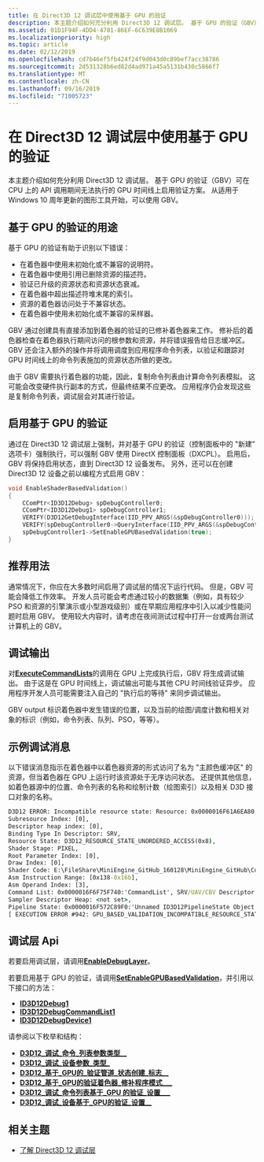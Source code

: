 ```yaml
---
title: 在 Direct3D 12 调试层中使用基于 GPU 的验证
description: 本主题介绍如何充分利用 Direct3D 12 调试层。 基于 GPU 的验证（GBV）可在 CPU 上的 API 调用期间无法执行的 GPU 时间线上启用验证方案。
ms.assetid: 01D1F94F-4DD4-4781-86EF-6C639E8B1069
ms.localizationpriority: high
ms.topic: article
ms.date: 02/12/2019
ms.openlocfilehash: cd7b46ef5fb424f24f9d043d0c89bef7acc38786
ms.sourcegitcommit: 2d531328b6ed82d4ad971a45a5131b430c5866f7
ms.translationtype: MT
ms.contentlocale: zh-CN
ms.lasthandoff: 09/16/2019
ms.locfileid: "71005723"
---
```

# <a name="use-gpu-based-validation-with-the-direct3d-12-debug-layer"></a>在 Direct3D 12 调试层中使用基于 GPU 的验证

本主题介绍如何充分利用 Direct3D 12 调试层。 基于 GPU 的验证（GBV）可在 CPU 上的 API 调用期间无法执行的 GPU 时间线上启用验证方案。 从适用于 Windows 10 周年更新的图形工具开始，可以使用 GBV。

## <a name="purpose-of-gpu-based-validation"></a>基于 GPU 的验证的用途

基于 GPU 的验证有助于识别以下错误：

- 在着色器中使用未初始化或不兼容的说明符。
- 在着色器中使用引用已删除资源的描述符。
- 验证已升级的资源状态和资源状态衰减。
- 在着色器中超出描述符堆末尾的索引。
- 资源的着色器访问处于不兼容状态。
- 在着色器中使用未初始化或不兼容的采样器。

GBV 通过创建具有直接添加到着色器的验证的已修补着色器来工作。 修补后的着色器检查在着色器执行期间访问的根参数和资源，并将错误报告给日志缓冲区。 GBV 还会注入额外的操作并将调用调度到应用程序命令列表，以验证和跟踪对 GPU 时间线上的命令列表施加的资源状态所做的更改。

由于 GBV 需要执行着色器的功能，因此，复制命令列表由计算命令列表模拟。 这可能会改变硬件执行副本的方式，但最终结果不应更改。 应用程序仍会发现这些是复制命令列表，调试层会对其进行验证。

## <a name="turning-on-gpu-based-validation"></a>启用基于 GPU 的验证

通过在 Direct3D 12 调试层上强制，并对基于 GPU 的验证（控制面板中的 "新建" 选项卡）强制执行，可以强制 GBV 使用 DirectX 控制面板（DXCPL）。 启用后，GBV 将保持启用状态，直到 Direct3D 12 设备发布。 另外，还可以在创建 Direct3D 12 设备之前以编程方式启用 GBV：

```cpp
void EnableShaderBasedValidation()
{
    CComPtr<ID3D12Debug> spDebugController0;
    CComPtr<ID3D12Debug1> spDebugController1;
    VERIFY(D3D12GetDebugInterface(IID_PPV_ARGS(&spDebugController0)));
    VERIFY(spDebugController0->QueryInterface(IID_PPV_ARGS(&spDebugController1)));
    spDebugController1->SetEnableGPUBasedValidation(true);
}
```

## <a name="recommended-usage"></a>推荐用法

通常情况下，你应在大多数时间启用了调试层的情况下运行代码。 但是，GBV 可能会降低工作效率。 开发人员可能会考虑通过较小的数据集（例如，具有较少 PSO 和资源的引擎演示或小型游戏级别）或在早期应用程序中引入以减少性能问题时启用 GBV。 使用较大内容时，请考虑在夜间测试过程中打开一台或两台测试计算机上的 GBV。

## <a name="debug-output"></a>调试输出

对[**ExecuteCommandLists**](/windows/desktop/api/d3d12/nf-d3d12-id3d12commandqueue-executecommandlists)的调用在 GPU 上完成执行后，GBV 将生成调试输出。 由于这是在 GPU 时间线上，调试输出可能与其他 CPU 时间线验证异步。 应用程序开发人员可能需要注入自己的 "执行后的等待" 来同步调试输出。

GBV output 标识着色器中发生错误的位置，以及当前的绘图/调度计数和相关对象的标识（例如，命令列表、队列、PSO，等等）。

## <a name="example-debug-message"></a>示例调试消息

以下错误消息指示在着色器中以着色器资源的形式访问了名为 "主颜色缓冲区" 的资源，但当着色器在 GPU 上运行时该资源处于无序访问状态。 还提供其他信息，如着色器源中的位置、命令列表的名称和绘制计数（绘图索引）以及相关 D3D 接口对象的名称。

```cmd
D3D12 ERROR: Incompatible resource state: Resource: 0x0000016F61A6EA80:'Main Color Buffer', 
Subresource Index: [0], 
Descriptor heap index: [0], 
Binding Type In Descriptor: SRV, 
Resource State: D3D12_RESOURCE_STATE_UNORDERED_ACCESS(0x8), 
Shader Stage: PIXEL, 
Root Parameter Index: [0], 
Draw Index: [0], 
Shader Code: E:\FileShare\MiniEngine_GitHub_160128\MiniEngine_GitHub\Core\Shaders\SharpeningUpsamplePS.hlsl(37,2-59), 
Asm Instruction Range: [0x138-0x16b], 
Asm Operand Index: [3], 
Command List: 0x0000016F6F75F740:'CommandList', SRV/UAV/CBV Descriptor Heap: 0x0000016F6F76F280:'Unnamed ID3D12DescriptorHeap Object', 
Sampler Descriptor Heap: <not set>, 
Pipeline State: 0x0000016F572C89F0:'Unnamed ID3D12PipelineState Object',  
[ EXECUTION ERROR #942: GPU_BASED_VALIDATION_INCOMPATIBLE_RESOURCE_STATE]
```

## <a name="debug-layer-apis"></a>调试层 Api

若要启用调试层，请调用[**EnableDebugLayer**](/windows/desktop/api/d3d12sdklayers/nf-d3d12sdklayers-id3d12debug-enabledebuglayer)。

若要启用基于 GPU 的验证，请调用[**SetEnableGPUBasedValidation**](/windows/desktop/api/d3d12sdklayers/nf-d3d12sdklayers-id3d12debug1-setenablegpubasedvalidation)，并引用以下接口的方法：

- [**ID3D12Debug1**](/windows/desktop/api/d3d12sdklayers/nn-d3d12sdklayers-id3d12debug1)
- [**ID3D12DebugCommandList1**](/windows/desktop/api/d3d12sdklayers/nn-d3d12sdklayers-id3d12debugcommandlist1)
- [**ID3D12DebugDevice1**](/windows/desktop/api/d3d12sdklayers/nn-d3d12sdklayers-id3d12debugdevice1)

请参阅以下枚举和结构：

- [**D3D12\_调试\_命令\_列表参数类型\_\_** ](/windows/desktop/api/d3d12sdklayers/ne-d3d12sdklayers-d3d12_debug_command_list_parameter_type)
- [**D3D12\_调试\_设备参数\_类型\_** ](/windows/desktop/api/d3d12sdklayers/ne-d3d12sdklayers-d3d12_debug_device_parameter_type)
- [**D3D12\_基于\_GPU的\_验证管道\_状态创建\_标志\_\_** ](/windows/desktop/api/d3d12sdklayers/ne-d3d12sdklayers-d3d12_gpu_based_validation_pipeline_state_create_flags)
- [**D3D12\_基于\_GPU的验证着色器\_修补程序模式\_\_\_** ](/windows/desktop/api/d3d12sdklayers/ne-d3d12sdklayers-d3d12_gpu_based_validation_shader_patch_mode)
- [**D3D12\_调试\_命令列表基于\_GPU 的验证\_设置\_\_\_** ](/windows/desktop/api/d3d12sdklayers/ns-d3d12sdklayers-d3d12_debug_command_list_gpu_based_validation_settings)
- [**D3D12\_调试\_设备基于\_GPU的验证\_设置\_\_** ](/windows/desktop/api/d3d12sdklayers/ns-d3d12sdklayers-d3d12_debug_device_gpu_based_validation_settings)

## <a name="related-topics"></a>相关主题

* [了解 Direct3D 12 调试层](understanding-the-d3d12-debug-layer.md)
